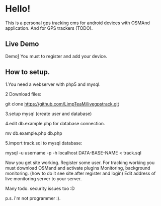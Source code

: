 Hello!
===============
This is a personal gps tracking cms for android devices with OSMAnd application.
And for GPS trackers (TODO).

Live Demo
---------------
Demo[1]
You must to register and add your device. 

How to setup.
---------------
1.You  need a webserver with php5 and mysql.

2 Download files: 

git clone https://github.com/LimpTeaM/livegpstrack.git

3.setup mysql (create user and database)

4.edit db.example.php for database connection.

mv db.example.php db.php

5.import track.sql to mysql database:

mysql -u username -p -h localhost DATA-BASE-NAME < track.sql

Now you get site working. Register some user.
For tracking working you must download OSMand and activate plugins Monitoring, background monitoring. (how to do it see site after register and login)
Edit address of live monitoring server to your server.



Many todo. security issues too :D


p.s. i'm not programmer :).

[1]: http://map.limpteam.ru